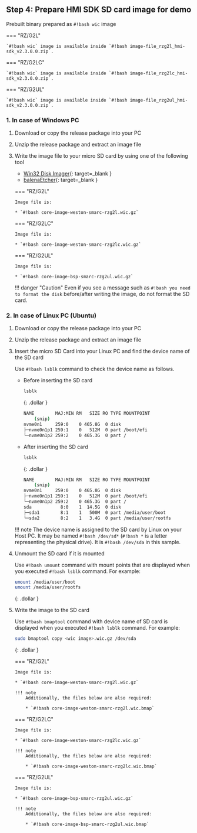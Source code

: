 ## Step 4: Prepare HMI SDK SD card image for demo

Prebuilt binary prepared as `#!bash wic` image

=== "RZ/G2L"

    `#!bash wic` image is available inside `#!bash image-file_rzg2l_hmi-sdk_v2.3.0.0.zip`.

=== "RZ/G2LC"

    `#!bash wic` image is available inside `#!bash image-file_rzg2lc_hmi-sdk_v2.3.0.0.zip`.

=== "RZ/G2UL"

    `#!bash wic` image is available inside `#!bash image-file_rzg2ul_hmi-sdk_v2.3.0.0.zip`.

### 1. In case of Windows PC

1.  Download or copy the release package into your PC
2.  Unzip the release package and extract an image file
3.  Write the image file to your micro SD card by using one of the following tool
	*   [Win32 Disk Imager](https://sourceforge.net/projects/win32diskimager/){: target=_blank }
	*   [balenaEtcher](https://etcher.balena.io/){: target=_blank }

    === "RZ/G2L"

        Image file is:

        * `#!bash core-image-weston-smarc-rzg2l.wic.gz`

    === "RZ/G2LC"

        Image file is:

        * `#!bash core-image-weston-smarc-rzg2lc.wic.gz`

    === "RZ/G2UL"

        Image file is:

        * `#!bash core-image-bsp-smarc-rzg2ul.wic.gz`

	!!! danger "Caution"
        Even if you see a message such as `#!bash you need to format the disk` before/after writing the image, do not format the SD card.

### 2. In case of Linux PC (Ubuntu)

1.  Download or copy the release package into your PC
2.  Unzip the release package and extract an image file
3.  Insert the micro SD Card into your Linux PC and find the device name of the SD card

    Use `#!bash lsblk` command to check the device name as follows.

	*   Before inserting the SD card

    	```bash
    	lsblk
        ```
        {: .dollar }

        ```bash
    	NAME        MAJ:MIN RM   SIZE RO TYPE MOUNTPOINT
    		(snip)
    	nvme0n1     259:0    0 465.8G  0 disk
    	├─nvme0n1p1 259:1    0   512M  0 part /boot/efi
    	└─nvme0n1p2 259:2    0 465.3G  0 part /
    	```

	*   After inserting the SD card

    	```bash
    	lsblk
        ```
        {: .dollar }

        ```bash
    	NAME        MAJ:MIN RM   SIZE RO TYPE MOUNTPOINT
    		(snip)
    	nvme0n1     259:0    0 465.8G  0 disk
    	├─nvme0n1p1 259:1    0   512M  0 part /boot/efi
    	└─nvme0n1p2 259:2    0 465.3G  0 part /
    	sda           8:0    1  14.5G  0 disk
    	├─sda1        8:1    1   500M  0 part /media/user/boot
    	└─sda2        8:2    1   3.4G  0 part /media/user/rootfs
    	```

    !!! note
	    The device name is assigned to the SD card by Linux on your Host PC.
        It may be named `#!bash /dev/sd*` (`#!bash *` is a letter representing
        the physical drive). It is `#!bash /dev/sda` in this sample.

4.  Unmount the SD card if it is mounted

    Use `#!bash umount` command with mount points that are displayed when you executed `#!bash lsblk` command. For example:

	```bash
	umount /media/user/boot
	umount /media/user/rootfs
	```
    {: .dollar }

5.  Write the image to the SD card

    Use `#!bash bmaptool` command with device name of SD card is displayed when you executed `#!bash lsblk` command. For example:

    ```bash
    sudo bmaptool copy <wic image>.wic.gz /dev/sda
    ```
    {: .dollar }

    === "RZ/G2L"

        Image file is:

        * `#!bash core-image-weston-smarc-rzg2l.wic.gz`

        !!! note
            Additionally, the files below are also required:

            * `#!bash core-image-weston-smarc-rzg2l.wic.bmap`

    === "RZ/G2LC"

        Image file is:

        * `#!bash core-image-weston-smarc-rzg2lc.wic.gz`

        !!! note
            Additionally, the files below are also required:

            * `#!bash core-image-weston-smarc-rzg2lc.wic.bmap`

    === "RZ/G2UL"

        Image file is:

        * `#!bash core-image-bsp-smarc-rzg2ul.wic.gz`

        !!! note
            Additionally, the files below are also required:

            * `#!bash core-image-bsp-smarc-rzg2ul.wic.bmap`
